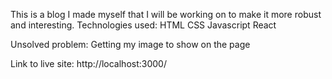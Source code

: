 This is a blog I made myself that I will be working on to make it more robust and interesting.
Technologies used:
HTML
CSS
Javascript
React

Unsolved problem:
Getting my image to show on the page

Link to live site:
http://localhost:3000/
